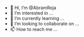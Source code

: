 - 👋 Hi, I’m @AbramRoja
- 👀 I’m interested in ...
- 🌱 I’m currently learning ...
- 💞️ I’m looking to collaborate on ...
- 📫 How to reach me ...

<!---
AbramRoja/AbramRoja is a ✨ special ✨ repository because its `README.md` (this file) appears on your GitHub profile.
You can click the Preview link to take a look at your changes.
--->
